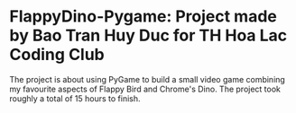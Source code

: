 # FlappyDino-Pygame: Project made by Bao Tran Huy Duc for TH Hoa Lac Coding Club
The project is about using PyGame to build a small video game combining my favourite aspects of Flappy Bird and Chrome's Dino.
The project took roughly a total of 15 hours to finish.
